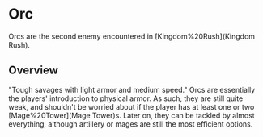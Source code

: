 # Orc

Orcs are the second enemy encountered in [Kingdom%20Rush](Kingdom Rush).
## Overview

"Tough savages with light armor and medium speed."
Orcs are essentially the players' introduction to physical armor. As such, they are still quite weak, and shouldn't be worried about if the player has at least one or two [Mage%20Tower](Mage Tower)s. Later on, they can be tackled by almost everything, although artillery or mages are still the most efficient options.